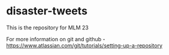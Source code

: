 # disaster-tweets
This is the repository for MLM 23

For more information on git and github - https://www.atlassian.com/git/tutorials/setting-up-a-repository
